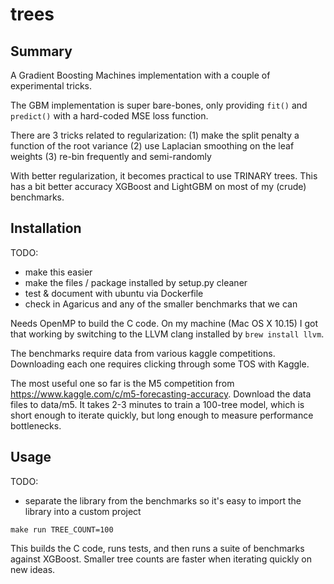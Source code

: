 # trees

## Summary
A Gradient Boosting Machines implementation with a couple of experimental tricks.

The GBM implementation is super bare-bones, only providing `fit()` and `predict()` with a hard-coded MSE loss function.

There are 3 tricks related to regularization:
(1) make the split penalty a function of the root variance
(2) use Laplacian smoothing on the leaf weights
(3) re-bin frequently and semi-randomly

With better regularization, it becomes practical to use TRINARY trees.  This has a bit better accuracy XGBoost and LightGBM on most of my (crude) benchmarks.

## Installation
TODO:
  - make this easier
  - make the files / package installed by setup.py cleaner
  - test & document with ubuntu via Dockerfile
  - check in Agaricus and any of the smaller benchmarks that we can

Needs OpenMP to build the C code.  On my machine (Mac OS X 10.15) I got that working by switching to the LLVM clang installed by `brew install llvm`.

The benchmarks require data from various kaggle competitions.  Downloading each one requires clicking through some TOS with Kaggle.

The most useful one so far is the M5 competition from https://www.kaggle.com/c/m5-forecasting-accuracy.  Download the data files to data/m5.  It takes 2-3 minutes to train a 100-tree model, which is short enough to iterate quickly, but long enough to measure performance bottlenecks.

## Usage
TODO:
 - separate the library from the benchmarks so it's easy to import the library into a custom project

```
make run TREE_COUNT=100
```
This builds the C code, runs tests, and then runs a suite of benchmarks against XGBoost.  Smaller tree counts are faster when iterating quickly on new ideas.


